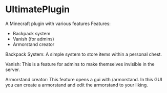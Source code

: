 # UltimatePlugin
A Minecraft plugin with various features
Features:
- Backpack system
- Vanish (for admins)
- Armorstand creator

Backpack System:
A simple system to store items within a personal chest. 

Vanish:
This is a feature for admins to make themselves invisible in the server.

Armorstand creator:
This feature opens a gui with /armorstand. In this GUI you can create a armorstand and edit the armorstand to your liking.
